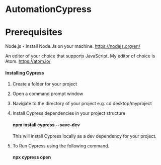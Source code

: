 # AutomationCypress



# Prerequisites

Node.js - Install Node.Js on your machine.
https://nodejs.org/en/

An editor of your choice that supports JavaScript. My editor of choice is Atom.
https://atom.io/



#### Installing Cypress

1. Create a folder for your project

2. Open a command prompt window 

3. Navigate to the directory of your project e.g. cd desktop/myproject

4. Install Cypress dependencies in your project structure
   
   #### npm install cypress --save-dev
   
   This will install Cypress locally as a dev dependency for your project.
   
 5. To Run Cypress using the following command.
    
    #### npx cypress open
    







 
